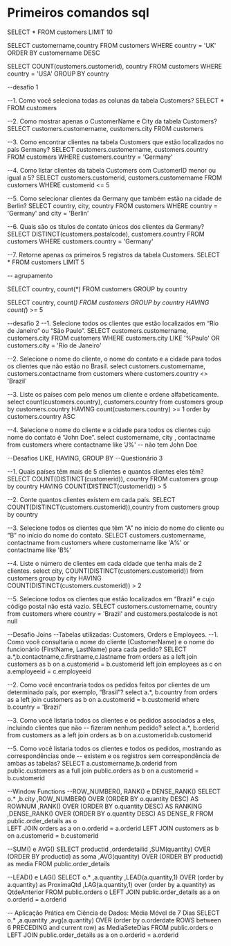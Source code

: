# Primeiros comandos sql

SELECT * FROM customers LIMIT 10

SELECT customername,country FROM customers WHERE country = 'UK'
ORDER BY customername DESC

SELECT COUNT(customers.customerid), country FROM customers
WHERE country = 'USA'
GROUP BY country

--desafio 1

--1. Como você seleciona todas as colunas da tabela Customers?
SELECT * FROM customers

--2. Como mostrar apenas o CustomerName e City da tabela Customers?
SELECT customers.customername, customers.city FROM customers

--3. Como encontrar clientes na tabela Customers que estão localizados no país Germany?
SELECT customers.customername, customers.country FROM customers WHERE customers.country = 'Germany'

--4. Como listar clientes da tabela Customers com CustomerID menor ou igual a 5?
SELECT customers.customerid, customers.customername FROM customers WHERE customerid <= 5

--5. Como selecionar clientes da Germany que também estão na cidade de Berlin?
SELECT country, city, country FROM customers
WHERE country = 'Germany' and city = 'Berlin'

--6. Quais são os títulos de contato únicos dos clientes da Germany?
SELECT DISTINCT(customers.postalcode), customers.country FROM customers
 WHERE customers.country = 'Germany'

--7. Retorne apenas os primeiros 5 registros da tabela Customers.
SELECT * FROM customers LIMIT 5

-- agrupamento

SELECT country, count(*) FROM customers GROUP by country

SELECT country, count(*) FROM customers GROUP by country HAVING count(*) >= 5

--desafio 2
--1. Selecione todos os clientes que estão localizados em “Rio de Janeiro” ou “São Paulo”.
SELECT customers.customername, customers.city
FROM customers WHERE customers.city LIKE '%Paulo' OR customers.city = 'Rio de Janeiro'

--2. Selecione o nome do cliente, o nome do contato e a cidade para todos os clientes que não estão no Brasil.
select customers.customername, customers.contactname from customers where customers.country <> 'Brazil'

--3. Liste os países com pelo menos um cliente e ordene alfabeticamente.
select count(customers.country), customers.country from customers
group by customers.country HAVING count(customers.country) >= 1
order by customers.country ASC
	
--4. Selecione o nome do cliente e a cidade para todos os clientes cujo nome do contato é “John Doe”.
select customername, city , contactname from customers where contactname like 'J%' -- não tem John Doe

--Desafios LIKE, HAVING, GROUP BY
--Questionário 3

--1. Quais países têm mais de 5 clientes e quantos clientes eles têm?
SELECT COUNT(DISTINCT(customerid)), country FROM customers
group by country  HAVING COUNT(DISTINCT(customerid)) > 5

--2. Conte quantos clientes existem em cada país.
SELECT COUNT(DISTINCT(customers.customerid)),country from customers group by country

--3. Selecione todos os clientes que têm “A” no início do nome do cliente ou “B” no início do nome do contato.
SELECT customers.customername, contactname from customers
where customername like 'A%' or contactname like 'B%'

--4. Liste o número de clientes em cada cidade que tenha mais de 2 clientes.
select city, COUNT(DISTINCT(customers.customerid)) from customers
group by city HAVING COUNT(DISTINCT(customers.customerid)) > 2

--5. Selecione todos os clientes que estão localizados em “Brazil” e cujo código postal não está vazio.
SELECT customers.customername, country from customers
where country = 'Brazil' and customers.postalcode is not null

--Desafio Joins
--Tabelas utilizadas: Customers, Orders e Employees.
--1. Como você consultaria o nome do cliente (CustomerName) e o nome do funcionário (FirstName, LastName) para cada pedido?
SELECT a.*,b.contactname,c.firstname,c.lastname from orders as a
left join customers as b on a.customerid = b.customerid
left join employees as c on a.employeeid = c.employeeid

--2. Como você encontraria todos os pedidos feitos por clientes de um determinado país, por exemplo, “Brasil”?
select a.*, b.country from orders as a
left join customers as b on a.customerid = b.customerid
where b.country = 'Brazil'

--3. Como você listaria todos os clientes e os pedidos associados a eles, incluindo clientes que não
--		fizeram nenhum pedido?
select a.*, b.orderid from customers as a
left join orders as b on a.customerid=b.customerid
	
--5. Como você listaria todos os clientes e todos os pedidos, mostrando as correspondências onde
--		existem e os registros sem correspondência de ambas as tabelas?
SELECT a.customername,b.orderid
from public.customers as a
full join public.orders as b
on a.customerid = b.customerid

--Window Functions
--ROW_NUMBER(), RANK() e DENSE_RANK()
SELECT o.*
	,b.city
	,ROW_NUMBER() OVER (ORDER BY o.quantity DESC) AS ROWNUM
	,RANK() OVER (ORDER BY o.quantity DESC) AS RANKING
	,DENSE_RANK() OVER (ORDER BY o.quantity DESC) AS DENSE_R
	FROM public.order_details as o	
LEFT JOIN orders as a on o.orderid = a.orderid
LEFT JOIN customers as b on	a.customerid = b.customerid

--SUM() e AVG()
SELECT 
	productid
	,orderdetailid
	,SUM(quantity) OVER (ORDER BY productid) as soma
	,AVG(quantity) OVER (ORDER BY productid) as media
FROM public.order_details

--LEAD() e LAG()
SELECT
	o.*
	,a.quantity
	,LEAD(a.quantity,1) OVER (order by a.quantity) as ProximaQtd
	,LAG(a.quantity,1) over (order by a.quantity) as QtdeAnterior
FROM public.orders o
LEFT JOIN public.order_details as a on o.orderid = a.orderid

-- Aplicação Prática em Ciência de Dados: Média Móvel de 7 Dias
SELECT
	o.*
	,a.quantity
	,avg(a.quantity) OVER (order by o.orderdate ROWS between 6 PRECEDING and current row) as MediaSeteDias
FROM public.orders o
LEFT JOIN public.order_details as a on o.orderid = a.orderid